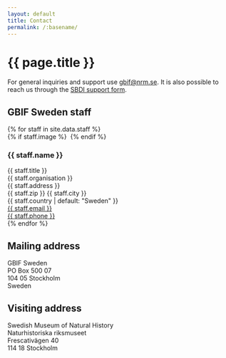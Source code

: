 ```yaml
---
layout: default
title: Contact
permalink: /:basename/
---
```


# {{ page.title }}

For general inquiries and support use [gbif@nrm.se](mailto:gbif@nrm.se). It is also possible to reach us through the [SBDI support form](https://docs.biodiversitydata.se/support/).

## GBIF Sweden staff

<div class="mt-4 grid grid-cols-1 sm:grid-cols-2 lg:grid-cols-3 gap-x-8 gap-y-4">
{% for staff in site.data.staff %}
  <article>
    {% if staff.image %}
      <img src="/uploads/staff/{{ staff.image }}" class="h-56" alt="">
    {% endif %}
    <h3 class="text-lg mb-0">{{ staff.name }}</h3>
    <div>{{ staff.title }}</div>
    <div>{{ staff.organisation }}</div>
    <div>{{ staff.address }}</div>
    <div>{{ staff.zip }} {{ staff.city }}</div>
    <div>{{ staff.country | default: "Sweden" }}</div>
    <div><a href="mailto:{{ staff.email }}">{{ staff.email }}</a></div>
    <div><a href="tel:{{ staff.phone }}">{{ staff.phone }}</a></div>
  </article>
{% endfor %}
</div>

## Mailing address
GBIF Sweden  
PO Box 500 07  
104 05 Stockholm  
Sweden

## Visiting address
Swedish Museum of Natural History  
Naturhistoriska riksmuseet  
Frescativägen 40  
114 18 Stockholm
